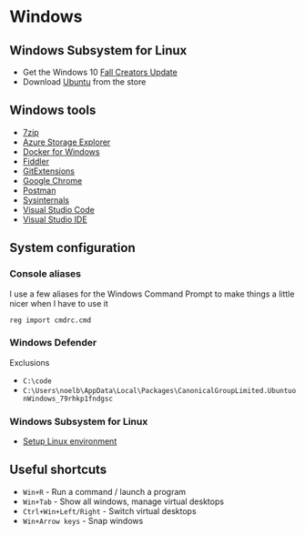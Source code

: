 # Windows

## Windows Subsystem for Linux

* Get the Windows 10 [Fall Creators Update](https://blogs.windows.com/windowsexperience/2017/10/17/get-windows-10-fall-creators-update)
* Download [Ubuntu](https://www.microsoft.com/store/productId/9NBLGGH4MSV6) from the store

## Windows tools

* [7zip](http://www.7-zip.org/)
* [Azure Storage Explorer](https://azure.microsoft.com/en-us/features/storage-explorer/)
* [Docker for Windows](https://store.docker.com/editions/community/docker-ce-desktop-windows)
* [Fiddler](https://www.telerik.com/fiddler)
* [GitExtensions](https://gitextensions.github.io/)
* [Google Chrome](https://www.google.com/chrome/)
* [Postman](https://www.getpostman.com/)
* [Sysinternals](https://docs.microsoft.com/en-us/sysinternals/downloads/sysinternals-suite)
* [Visual Studio Code](https://code.visualstudio.com)
* [Visual Studio IDE](https://www.visualstudio.com/vs/)

## System configuration

### Console aliases

I use a few aliases for the Windows Command Prompt to make things a little nicer when I have to use it

```shell
reg import cmdrc.cmd
```

### Windows Defender

Exclusions

* `C:\code`
* `C:\Users\noelb\AppData\Local\Packages\CanonicalGroupLimited.UbuntuonWindows_79rhkp1fndgsc`

### Windows Subsystem for Linux

* [Setup Linux environment](https://github.com/noelbundick/devbox/tree/master/linux)

## Useful shortcuts

* `Win+R` - Run a command / launch a program
* `Win+Tab` - Show all windows, manage virtual desktops
* `Ctrl+Win+Left/Right` - Switch virtual desktops
* `Win+Arrow keys` - Snap windows
